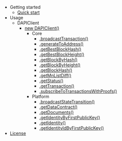 - Getting started
    - [Quick start](getting-started/quickstart.md)
- Usage
    - DAPIClient
        - [new DAPIClient()](usage/application/DAPIClient.md)
            - Core
                - [.broadcastTransaction()](usage/application/core/broadcastTransaction.md)
                - [.generateToAddress()](usage/application/core/generateToAddress.md)
                - [.getBestBlockHash()](usage/application/core/getBestBlockHash.md)
                - [.getBestBlockHeight()](usage/application/core/getBestBlockHeight.md)
                - [.getBlockByHash()](usage/application/core/getBlockByHash.md)
                - [.getBlockByHeight()](usage/application/core/getBlockByHeight.md)
                - [.getBlockHash()](usage/application/core/getBlockHash.md)
                - [.getMnListDiff()](usage/application/core/getMnListDiff.md)
                - [.getStatus()](usage/application/core/getStatus.md)
                - [.getTransaction()](usage/application/core/getTransaction.md)
                - [.subscribeToTransactionsWithProofs()](usage/application/core/subscribeToTransactionsWithProofs.md)
            - Platform 
                - [.broadcastStateTransition()](usage/application/platform/broadcastStateTransition.md)
                - [.getDataContract()](usage/application/platform/getDataContract.md)
                - [.getDocuments()](usage/application/platform/getDocuments.md)
                - [.getIdentityByFirstPublicKey()](usage/application/platform/getIdentityByFirstPublicKey.md)
                - [.getIdentity()](usage/application/platform/getIdentity.md)
                - [.getIdentityIdByFirstPublicKey()](usage/application/platform/getIdentityIdByFirstPublicKey.md)
- [License](https://github.com/dashevo/dapi-client/blob/master/LICENSE)
